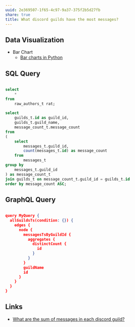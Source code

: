 ```yaml
---
uuid: 2e369507-1f65-4c97-9a37-375f2b5d27fb
share: true
title: What discord guilds have the most messages?
---
```

## Data Visualization

* Bar Chart
	* [Bar charts in Python](https://plotly.com/python/bar-charts/)

## SQL Query

``` SQL

select 
	*
from
	raw_authors_t rat;
	
select
	guilds_t.id as guild_id,
	guilds_t.guild_name,
	message_count_t.message_count
from 
( 
	select
		messages_t.guild_id,
		count(messages_t.id) as message_count
	from
		messages_t
group by
	messages_t.guild_id
) as message_count_t
join guilds_t on message_count_t.guild_id = guilds_t.id
order by message_count ASC;

```

## GraphQL Query

``` json

query MyQuery {
  allGuildsTs(condition: {}) {
    edges {
      node {
        messagesTsByGuildId {
          aggregates {
            distinctCount {
              id
            }
          }
        }
        guildName
        id
      }
    }
  }
}


```
## Links

* [What are the sum of messages in each discord guild?](/undefined)
